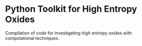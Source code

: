 # Python Toolkit for High Entropy Oxides

Compilation of code for investigating high entropy oxides with computational techniques.